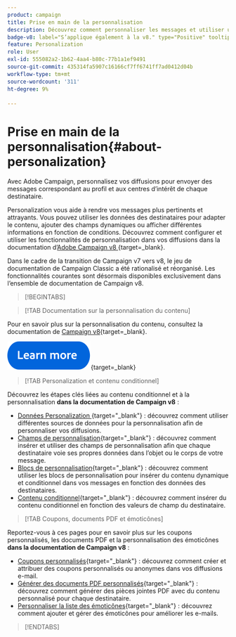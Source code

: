 ```yaml
---
product: campaign
title: Prise en main de la personnalisation
description: Découvrez comment personnaliser les messages et utiliser un contenu conditionnel dans Campaign
badge-v8: label="S’applique également à la v8." type="Positive" tooltip="S’applique également à Campaign v8."
feature: Personalization
role: User
exl-id: 555082a2-1b62-4aa4-b80c-77b1a1ef9491
source-git-commit: 435314fa5907c16166cf7ff6741ff7ad0412d04b
workflow-type: tm+mt
source-wordcount: '311'
ht-degree: 9%

---
```


# Prise en main de la personnalisation{#about-personalization}

Avec Adobe Campaign, personnalisez vos diffusions pour envoyer des messages correspondant au profil et aux centres d’intérêt de chaque destinataire.

Personalization vous aide à rendre vos messages plus pertinents et attrayants. Vous pouvez utiliser les données des destinataires pour adapter le contenu, ajouter des champs dynamiques ou afficher différentes informations en fonction de conditions. Découvrez comment configurer et utiliser les fonctionnalités de personnalisation dans vos diffusions dans la documentation d’[Adobe Campaign v8 &#x200B;](https://experienceleague.adobe.com/docs/campaign/campaign-v8/send/personalize/personalize.html?lang=fr){target=_blank}.

Dans le cadre de la transition de Campaign v7 vers v8, le jeu de documentation de Campaign Classic a été rationalisé et réorganisé. Les fonctionnalités courantes sont désormais disponibles exclusivement dans l’ensemble de documentation de Campaign v8.

>[!BEGINTABS]

>[!TAB Documentation sur la personnalisation du contenu]

Pour en savoir plus sur la personnalisation du contenu, consultez la documentation de [Campaign v8](https://experienceleague.adobe.com/docs/campaign/campaign-v8/send/personalize/personalize.html?lang=fr){target=_blank}.


[![Image](../../assets/do-not-localize/learn-more-button.svg)](https://experienceleague.adobe.com/docs/campaign/campaign-v8/send/personalize/personalize.html?lang=fr){target=_blank}


>[!TAB Personalization et contenu conditionnel]

Découvrez les étapes clés liées au contenu conditionnel et à la personnalisation **dans la documentation de Campaign v8** :

* [Données Personalization &#x200B;](https://experienceleague.adobe.com/docs/campaign/campaign-v8/send/personalize/personalization-data.html?lang=fr){target="_blank"} : découvrez comment utiliser différentes sources de données pour la personnalisation afin de personnaliser vos diffusions.
* [Champs de personnalisation](https://experienceleague.adobe.com/docs/campaign/campaign-v8/send/personalize/personalization-fields.html?lang=fr){target="_blank"} : découvrez comment insérer et utiliser des champs de personnalisation afin que chaque destinataire voie ses propres données dans l’objet ou le corps de votre message.
* [Blocs de personnalisation](https://experienceleague.adobe.com/docs/campaign/campaign-v8/send/personalize/personalization-blocks.html?lang=fr){target="_blank"} : découvrez comment utiliser les blocs de personnalisation pour insérer du contenu dynamique et conditionnel dans vos messages en fonction des données des destinataires.
* [Contenu conditionnel](https://experienceleague.adobe.com/docs/campaign/campaign-v8/send/personalize/conditions.html?lang=fr){target="_blank"} : découvrez comment insérer du contenu conditionnel en fonction des valeurs de champ du destinataire.

>[!TAB Coupons, documents PDF et émoticônes]

Reportez-vous à ces pages pour en savoir plus sur les coupons personnalisés, les documents PDF et la personnalisation des émoticônes **dans la documentation de Campaign v8** :

* [Coupons personnalisés](https://experienceleague.adobe.com/docs/campaign/campaign-v8/send/personalize/ppersonalized-coupons.html){target="_blank"} : découvrez comment créer et attribuer des coupons personnalisés ou anonymes dans vos diffusions e-mail.
* [Générer des documents PDF personnalisés](https://experienceleague.adobe.com/docs/campaign/campaign-v8/send/personalize/generating-personalized-pdf-documents.html?lang=fr){target="_blank"} : découvrez comment générer des pièces jointes PDF avec du contenu personnalisé pour chaque destinataire.
* [Personnaliser la liste des émoticônes](https://experienceleague.adobe.com/docs/campaign/campaign-v8/send/personalize/customizing-emoticon-list.html?lang=fr){target="_blank"} : découvrez comment ajouter et gérer des émoticônes pour améliorer les e-mails.

>[!ENDTABS]





<!--
Adobe Campaign lets you mass deliver personalized electronic messages to a target population.

Before starting sending emails:

* Make sure recipient profiles contain at least an email address.
* Learn more about the Adobe Campaign [Delivery best practices](delivery-best-practices.md).
* Read out these sections to learn more about Deliverability: [Deliverability management in Campaign](about-deliverability.md) and [Deliverability best practices guide](https://experienceleague.adobe.com/docs/deliverability-learn/deliverability-best-practice-guide/introduction.html?lang=fr).

The key steps to send an email are as follows:

* [Create an email delivery](creating-an-email-delivery.md)
* [Define the target population](steps-defining-the-target-population.md)
* [Define the email content](defining-the-email-content.md)
* [Send the email](sending-messages.md)
* [Monitor the delivery](about-delivery-monitoring.md)

The sections below provide information that is specific to the email channel. For global information on how to create a delivery, refer to [this section](steps-about-delivery-creation-steps.md).
-->
